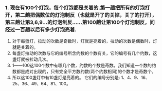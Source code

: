 
### 1. 现在有100个灯泡，每个灯泡都是关着的.第一趟把所有的灯泡打开，第二趟把偶数位的灯泡制反（也就是开了的关掉，关了的打开），第三趟让第3,6,9...的灯泡制反......第100趟让第100个灯泡制反，问经过一百趟以后有多少灯泡亮着.

1. 对于每盏灯，拉动的次数是奇数时，灯就是亮着的，拉动的次数是偶数时，灯就是关着的。 
2. 每盏灯拉动的次数与它的编号所含约数的个数有关，它的编号有几个约数，这盏灯就被拉动几次。 
3. 1——100这100个数中有哪几个数，约数的个数是奇数。我们知道一个数的约数都是成对出现的，只有完全平方数约数(两个约数相同)的个数才是奇数个。 
4. 所以这100盏灯中有10盏灯是亮着的。 
它们的编号分别是: 1、4、9、16、25、36、49、64、81、100。





